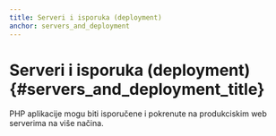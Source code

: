 ```yaml
---
title: Serveri i isporuka (deployment)
anchor: servers_and_deployment
---
```


# Serveri i isporuka (deployment) {#servers_and_deployment_title}

PHP aplikacije mogu biti isporučene i pokrenute na produkciskim web serverima na više načina.

